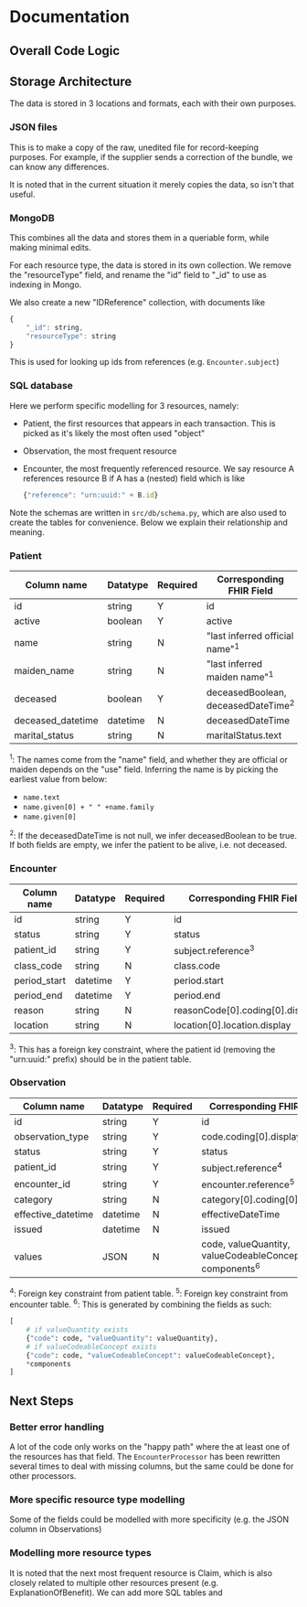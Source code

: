 # Documentation

## Overall Code Logic

## Storage Architecture

The data is stored in 3 locations and formats, each with their own purposes.

### JSON files

This is to make a copy of the raw, unedited file for record-keeping purposes. For example, if the supplier sends a correction of the bundle, we can know any differences.

It is noted that in the current situation it merely copies the data, so isn't that useful.

### MongoDB

This combines all the data and stores them in a queriable form, while making minimal edits.

For each resource type, the data is stored in its own collection. We remove the "resourceType" field, and rename the "id" field to "\_id" to use as indexing in Mongo.

We also create a new "IDReference" collection, with documents like

```javascript
{
    "_id": string,
    "resourceType": string
}
```

This is used for looking up ids from references (e.g. `Encounter.subject`)

### SQL database

Here we perform specific modelling for 3 resources, namely:

-   Patient, the first resources that appears in each transaction. This is picked as it's likely the most often used "object"
-   Observation, the most frequent resource
-   Encounter, the most frequently referenced resource. We say resource A references resource B if A has a (nested) field which is like

    ```javascript
    {"reference": "urn:uuid:" + B.id}
    ```

Note the schemas are written in `src/db/schema.py`, which are also used to create the tables for convenience. Below we explain their relationship and meaning.

### Patient

| Column name       | Datatype | Required | Corresponding FHIR Field                      |
| ----------------- | -------- | -------- | --------------------------------------------- |
| id                | string   | Y        | id                                            |
| active            | boolean  | Y        | active                                        |
| name              | string   | N        | "last inferred official name"<sup>1</sup>     |
| maiden_name       | string   | N        | "last inferred maiden name"<sup>1</sup>       |
| deceased          | boolean  | Y        | deceasedBoolean, deceasedDateTime<sup>2</sup> |
| deceased_datetime | datetime | N        | deceasedDateTime                              |
| marital_status    | string   | N        | maritalStatus.text                            |

<sup>1</sup>: The names come from the "name" field, and whether they are official or maiden depends on the "use" field. Inferring the name is by picking the earliest value from below:

-   `name.text`
-   `name.given[0] + " " +name.family`
-   `name.given[0]`

<sup>2</sup>: If the deceasedDateTime is not null, we infer deceasedBoolean to be true. If both fields are empty, we infer the patient to be alive, i.e. not deceased.

### Encounter

| Column name  | Datatype | Required | Corresponding FHIR Field        |
| ------------ | -------- | -------- | ------------------------------- |
| id           | string   | Y        | id                              |
| status       | string   | Y        | status                          |
| patient_id   | string   | Y        | subject.reference<sup>3</sup>   |
| class_code   | string   | N        | class.code                      |
| period_start | datetime | Y        | period.start                    |
| period_end   | datetime | Y        | period.end                      |
| reason       | string   | N        | reasonCode[0].coding[0].display |
| location     | string   | N        | location[0].location.display    |

<sup>3</sup>: This has a foreign key constraint, where the patient id (removing the "urn:uuid:" prefix) should be in the patient table.

### Observation

| Column name        | Datatype | Required | Corresponding FHIR Field                                          |
| ------------------ | -------- | -------- | ----------------------------------------------------------------- |
| id                 | string   | Y        | id                                                                |
| observation_type   | string   | Y        | code.coding[0].display                                            |
| status             | string   | Y        | status                                                            |
| patient_id         | string   | Y        | subject.reference<sup>4</sup>                                     |
| encounter_id       | string   | Y        | encounter.reference<sup>5</sup>                                   |
| category           | string   | N        | category[0].coding[0].display                                     |
| effective_datetime | datetime | N        | effectiveDateTime                                                 |
| issued             | datetime | N        | issued                                                            |
| values             | JSON     | N        | code, valueQuantity, valueCodeableConcept, components<sup>6</sup> |

<sup>4</sup>: Foreign key constraint from patient table.
<sup>5</sup>: Foreign key constraint from encounter table.
<sup>6</sup>: This is generated by combining the fields as such:

```python
[
    # if valueQuantity exists
    {"code": code, "valueQuantity": valueQuantity},
    # if valueCodeableConcept exists
    {"code": code, "valueCodeableConcept": valueCodeableConcept},
    *components
]
```

## Next Steps

### Better error handling

A lot of the code only works on the "happy path" where the at least one of the resources has that field. The `EncounterProcessor` has been rewritten several times to deal with missing columns, but the same could be done for other processors.

### More specific resource type modelling

Some of the fields could be modelled with more specificity (e.g. the JSON column in Observations)

### Modelling more resource types

It is noted that the next most frequent resource is Claim, which is also closely related to multiple other resources present (e.g. ExplanationOfBenefit). We can add more SQL tables and
